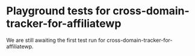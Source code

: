 # Playground tests for cross-domain-tracker-for-affiliatewp
We are still awaiting the first test run for cross-domain-tracker-for-affiliatewp.
